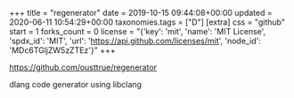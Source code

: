 +++
title = "regenerator"
date = 2019-10-15 09:44:08+00:00
updated = 2020-06-11 10:54:29+00:00
taxonomies.tags = ["D"]
[extra]
css = "github"
start = 1
forks_count = 0
license = "{'key': 'mit', 'name': 'MIT License', 'spdx_id': 'MIT', 'url': 'https://api.github.com/licenses/mit', 'node_id': 'MDc6TGljZW5zZTEz'}"
+++

<https://github.com/ousttrue/regenerator>

dlang code generator using libclang

